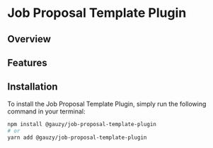 # Job Proposal Template Plugin

## Overview

## Features

## Installation

To install the Job Proposal Template Plugin, simply run the following command in your terminal:

```bash
npm install @gauzy/job-proposal-template-plugin
# or
yarn add @gauzy/job-proposal-template-plugin
```
